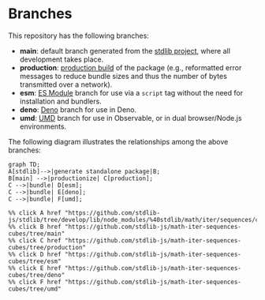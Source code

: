 <!--

@license Apache-2.0

Copyright (c) 2022 The Stdlib Authors.

Licensed under the Apache License, Version 2.0 (the "License");
you may not use this file except in compliance with the License.
You may obtain a copy of the License at

    http://www.apache.org/licenses/LICENSE-2.0

Unless required by applicable law or agreed to in writing, software
distributed under the License is distributed on an "AS IS" BASIS,
WITHOUT WARRANTIES OR CONDITIONS OF ANY KIND, either express or implied.
See the License for the specific language governing permissions and
limitations under the License.

-->

# Branches

This repository has the following branches:

-   **main**: default branch generated from the [stdlib project][stdlib-url], where all development takes place.
-   **production**: [production build][production-url] of the package (e.g., reformatted error messages to reduce bundle sizes and thus the number of bytes transmitted over a network).
-   **esm**: [ES Module][esm-url] branch for use via a `script` tag without the need for installation and bundlers.
-   **deno**: [Deno][deno-url] branch for use in Deno.
-   **umd**: [UMD][umd-url] branch for use in Observable, or in dual browser/Node.js environments.

The following diagram illustrates the relationships among the above branches:

```mermaid
graph TD;
A[stdlib]-->|generate standalone package|B;
B[main] -->|productionize| C[production];
C -->|bundle| D[esm];
C -->|bundle| E[deno];
C -->|bundle| F[umd];

%% click A href "https://github.com/stdlib-js/stdlib/tree/develop/lib/node_modules/%40stdlib/math/iter/sequences/cubes"
%% click B href "https://github.com/stdlib-js/math-iter-sequences-cubes/tree/main"
%% click C href "https://github.com/stdlib-js/math-iter-sequences-cubes/tree/production"
%% click D href "https://github.com/stdlib-js/math-iter-sequences-cubes/tree/esm"
%% click E href "https://github.com/stdlib-js/math-iter-sequences-cubes/tree/deno"
%% click F href "https://github.com/stdlib-js/math-iter-sequences-cubes/tree/umd"
```

[stdlib-url]: https://github.com/stdlib-js/stdlib/tree/develop/lib/node_modules/%40stdlib/math/iter/sequences/cubes
[production-url]: https://github.com/stdlib-js/math-iter-sequences-cubes/tree/production
[deno-url]: https://github.com/stdlib-js/math-iter-sequences-cubes/tree/deno
[umd-url]: https://github.com/stdlib-js/math-iter-sequences-cubes/tree/umd
[esm-url]: https://github.com/stdlib-js/math-iter-sequences-cubes/tree/esm